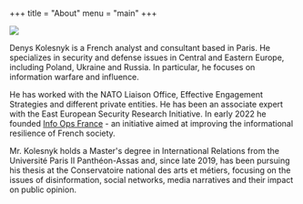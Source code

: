 +++
title = "About"
menu = "main"
+++

![](/images/dk_pic.jpeg)

Denys Kolesnyk is a French analyst and consultant based in Paris. He specializes in security and defense issues in Central and Eastern Europe, including Poland, Ukraine and Russia. In particular, he focuses on information warfare and influence.

He has worked with the NATO Liaison Office, Effective Engagement Strategies and different private entities. He has been an associate expert with the East European Security Research Initiative. In early 2022 he founded [Info Ops France](https://infoops.fr/) - an initiative aimed at improving the informational resilience of French society.

Mr. Kolesnyk holds a Master's degree in International Relations from the Université Paris II Panthéon-Assas and, since late 2019, has been pursuing his thesis at the Conservatoire national des arts et métiers, focusing on the issues of disinformation, social networks, media narratives and their impact on public opinion.